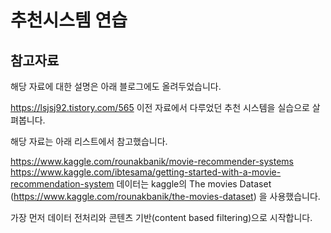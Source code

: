 # 추천시스템 연습

참고자료
---
해당 자료에 대한 설명은 아래 블로그에도 올려두었습니다.

https://lsjsj92.tistory.com/565
이전 자료에서 다루었던 추천 시스템을 실습으로 살펴봅니다.

해당 자료는 아래 리스트에서 참고했습니다.

https://www.kaggle.com/rounakbanik/movie-recommender-systems
https://www.kaggle.com/ibtesama/getting-started-with-a-movie-recommendation-system
데이터는 kaggle의 The movies Dataset (https://www.kaggle.com/rounakbanik/the-movies-dataset) 을 사용했습니다.

가장 먼저 데이터 전처리와 콘텐츠 기반(content based filtering)으로 시작합니다.
